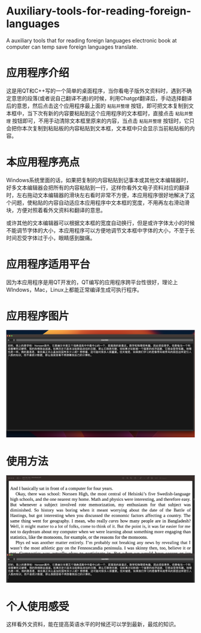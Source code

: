 # Auxiliary-tools-for-reading-foreign-languages
A auxiliary tools that for reading foreign languages electronic book at computer  can temp save foreign languages translate.

# 应用程序介绍

这是用QT和C++写的一个简单的桌面程序，当你看电子版外文资料时，遇到不确定意思的段落(或者说自己翻译不通)的时候，利用Chatgpt翻译后，手动选择翻译后的意思，然后点击这个应用程序最上面的 `粘贴并整理` 按钮，即可把文本复制到文本框中，当下次有新的内容要粘贴到这个应用程序的文本框时，直接点击 `粘贴并整理` 按钮即可，不用手动清除文本框里原来的内容，当点击 `粘贴并整理` 按钮时，它只会把你本次复制到粘贴板的内容粘贴到文本框，文本框中只会显示当前粘贴板的内容。

# 本应用程序亮点

Windows系统里面的话，如果把复制的内容粘贴到记事本或其他文本编辑器时，好多文本编辑器会把所有的内容粘贴到一行，这样你看外文电子资料对应的翻译时，左右拖动文本编辑器的滑块左右看时非常不方便，本应用程序很好地解决了这个问题，使粘贴的内容自动适应本应用程序中文本框的宽度，不用再左右滑动滑块，方便对照着看外文资料和翻译的意思。

或许其他的文本编辑器可以根据文本框的宽度自动换行，但是或许字体太小的时候不能调节字体的大小，本应用程序可以方便地调节文本框中字体的大小，不至于长时间忍受字体过于小，眼睛感到酸痛。

# 应用程序适用平台

因为本应用程序是用QT开发的，QT编写的应用程序跨平台性很好，理论上WIndows，Mac，Linux上都能正常编译生成可执行程序。

# 应用程序图片


![介绍](https://github.com/mkzpd/Auxiliary-tools-for-reading-foreign-languages/blob/main/picture/Screenshot-2.png)

# 使用方法

![介绍](https://github.com/mkzpd/Auxiliary-tools-for-reading-foreign-languages/blob/main/picture/Screenshot-1.png)

# 个人使用感受

这样看外文资料，能在提高英语水平的时候还可以学到最新，最炫的知识。
